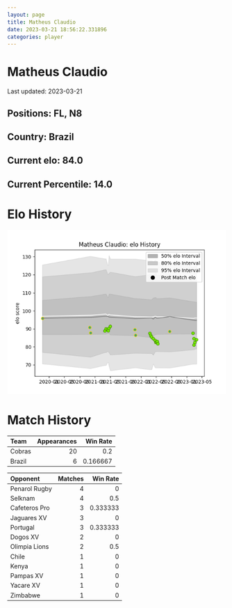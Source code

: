 ```yaml
---  
layout: page  
title: Matheus Claudio  
date: 2023-03-21 18:56:22.331896  
categories: player  
---
```

# Matheus Claudio


Last updated: 2023-03-21
## Positions: FL, N8

## Country: Brazil

## Current elo: 84.0

## Current Percentile: 14.0

# Elo History


![elo history](history_MatheusClaudio.png)
# Match History


| Team   |   Appearances |   Win Rate |
|:-------|--------------:|-----------:|
| Cobras |            20 |   0.2      |
| Brazil |             6 |   0.166667 |

| Opponent      |   Matches |   Win Rate |
|:--------------|----------:|-----------:|
| Penarol Rugby |         4 |   0        |
| Selknam       |         4 |   0.5      |
| Cafeteros Pro |         3 |   0.333333 |
| Jaguares XV   |         3 |   0        |
| Portugal      |         3 |   0.333333 |
| Dogos XV      |         2 |   0        |
| Olimpia Lions |         2 |   0.5      |
| Chile         |         1 |   0        |
| Kenya         |         1 |   0        |
| Pampas XV     |         1 |   0        |
| Yacare XV     |         1 |   0        |
| Zimbabwe      |         1 |   0        |
